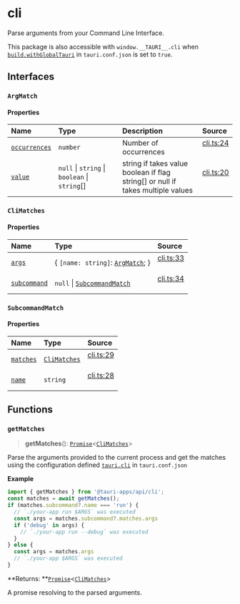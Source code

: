 # cli

Parse arguments from your Command Line Interface.

This package is also accessible with `window.__TAURI__.cli` when [`build.withGlobalTauri`](https://tauri.app/v1/api/config/#buildconfig.withglobaltauri) in `tauri.conf.json` is set to `true`.

## Interfaces

### `ArgMatch`

#### Properties

| Name | Type | Description | Source |
| :------ | :------ | :------ | :------ |
| <div class="anchor-with-padding" id="cli.ArgMatch.occurrences"><a href="#cli.ArgMatch.occurrences">`occurrences`</a></div> | `number` | Number of occurrences | [cli.ts:24](https://github.com/tauri-apps/tauri/blob/679abc6a/tooling/api/src/cli.ts#L24)<br/><br/> |
| <div class="anchor-with-padding" id="cli.ArgMatch.value"><a href="#cli.ArgMatch.value">`value`</a></div> | `null` \| `string` \| `boolean` \| `string`[] | string if takes value<br/>boolean if flag<br/>string[] or null if takes multiple values | [cli.ts:20](https://github.com/tauri-apps/tauri/blob/679abc6a/tooling/api/src/cli.ts#L20)<br/><br/> |

### `CliMatches`

#### Properties

| Name | Type | Source |
| :------ | :------ | :------ |
| <div class="anchor-with-padding" id="cli.CliMatches.args"><a href="#cli.CliMatches.args">`args`</a></div> | { `[name: string]`: [`ArgMatch`](cli.md#argmatch);  } | [cli.ts:33](https://github.com/tauri-apps/tauri/blob/679abc6a/tooling/api/src/cli.ts#L33)<br/><br/> |
| <div class="anchor-with-padding" id="cli.CliMatches.subcommand"><a href="#cli.CliMatches.subcommand">`subcommand`</a></div> | `null` \| [`SubcommandMatch`](cli.md#subcommandmatch) | [cli.ts:34](https://github.com/tauri-apps/tauri/blob/679abc6a/tooling/api/src/cli.ts#L34)<br/><br/> |

### `SubcommandMatch`

#### Properties

| Name | Type | Source |
| :------ | :------ | :------ |
| <div class="anchor-with-padding" id="cli.SubcommandMatch.matches"><a href="#cli.SubcommandMatch.matches">`matches`</a></div> | [`CliMatches`](cli.md#climatches) | [cli.ts:29](https://github.com/tauri-apps/tauri/blob/679abc6a/tooling/api/src/cli.ts#L29)<br/><br/> |
| <div class="anchor-with-padding" id="cli.SubcommandMatch.name"><a href="#cli.SubcommandMatch.name">`name`</a></div> | `string` | [cli.ts:28](https://github.com/tauri-apps/tauri/blob/679abc6a/tooling/api/src/cli.ts#L28)<br/><br/> |

## Functions

### `getMatches`

> **getMatches**(): [`Promise`]( https://developer.mozilla.org/en-US/docs/Web/JavaScript/Reference/Global_Objects/Promise )<[`CliMatches`](cli.md#climatches)\>

Parse the arguments provided to the current process and get the matches using the configuration defined [`tauri.cli`](https://tauri.app/v1/api/config/#tauriconfig.cli) in `tauri.conf.json`

**Example**

```typescript
import { getMatches } from '@tauri-apps/api/cli';
const matches = await getMatches();
if (matches.subcommand?.name === 'run') {
  // `./your-app run $ARGS` was executed
  const args = matches.subcommand?.matches.args
  if ('debug' in args) {
    // `./your-app run --debug` was executed
  }
} else {
  const args = matches.args
  // `./your-app $ARGS` was executed
}
```

**Returns: **[`Promise`]( https://developer.mozilla.org/en-US/docs/Web/JavaScript/Reference/Global_Objects/Promise )<[`CliMatches`](cli.md#climatches)\>

A promise resolving to the parsed arguments.
